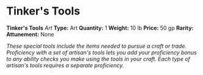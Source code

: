 # Tinker's Tools

**Tinker's Tools**
_Art_
**Type:** Art
**Quantity:** 1
**Weight:** 10 lb
**Price:** 50 gp
**Rarity:** 
**Attunement:** None

*These special tools include the items needed to pursue a craft or trade. Proficiency with a set of artisan's tools lets you add your proficiency bonus to any ability checks you make using the tools in your craft. Each type of artisan's tools requires a separate proficiency.*